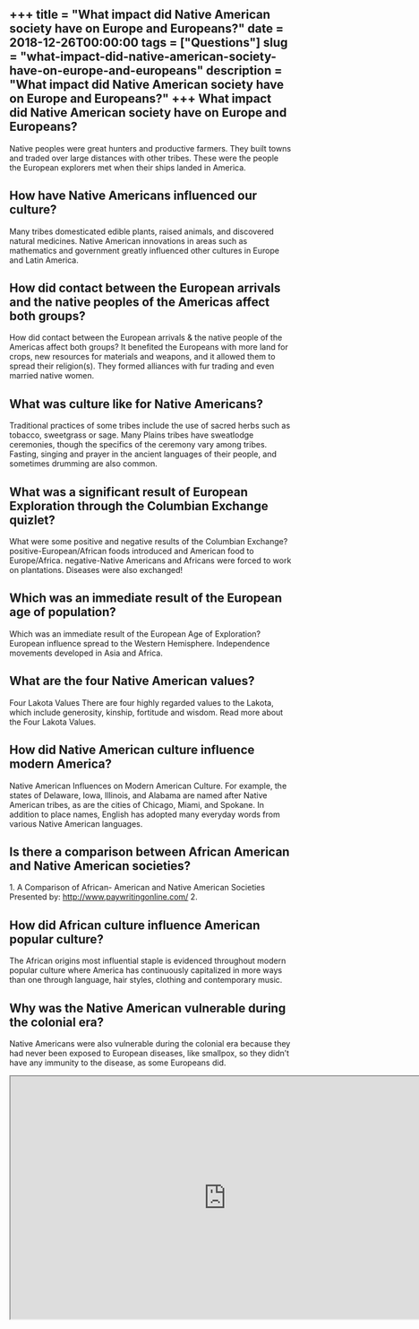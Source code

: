 +++
title = "What impact did Native American society have on Europe and Europeans?"
date = 2018-12-26T00:00:00
tags = ["Questions"]
slug = "what-impact-did-native-american-society-have-on-europe-and-europeans"
description = "What impact did Native American society have on Europe and Europeans?"
+++
What impact did Native American society have on Europe and Europeans?
---------------------------------------------------------------------

Native peoples were great hunters and productive farmers. They built towns and traded over large distances with other tribes. These were the people the European explorers met when their ships landed in America.

How have Native Americans influenced our culture?
-------------------------------------------------

Many tribes domesticated edible plants, raised animals, and discovered natural medicines. Native American innovations in areas such as mathematics and government greatly influenced other cultures in Europe and Latin America.

How did contact between the European arrivals and the native peoples of the Americas affect both groups?
--------------------------------------------------------------------------------------------------------

How did contact between the European arrivals &amp; the native people of the Americas affect both groups? It benefited the Europeans with more land for crops, new resources for materials and weapons, and it allowed them to spread their religion(s). They formed alliances with fur trading and even married native women.

What was culture like for Native Americans?
-------------------------------------------

Traditional practices of some tribes include the use of sacred herbs such as tobacco, sweetgrass or sage. Many Plains tribes have sweatlodge ceremonies, though the specifics of the ceremony vary among tribes. Fasting, singing and prayer in the ancient languages of their people, and sometimes drumming are also common.

What was a significant result of European Exploration through the Columbian Exchange quizlet?
---------------------------------------------------------------------------------------------

What were some positive and negative results of the Columbian Exchange? positive-European/African foods introduced and American food to Europe/Africa. negative-Native Americans and Africans were forced to work on plantations. Diseases were also exchanged!

Which was an immediate result of the European age of population?
----------------------------------------------------------------

Which was an immediate result of the European Age of Exploration? European influence spread to the Western Hemisphere. Independence movements developed in Asia and Africa.

What are the four Native American values?
-----------------------------------------

Four Lakota Values There are four highly regarded values to the Lakota, which include generosity, kinship, fortitude and wisdom. Read more about the Four Lakota Values.

How did Native American culture influence modern America?
---------------------------------------------------------

Native American Influences on Modern American Culture. For example, the states of Delaware, Iowa, Illinois, and Alabama are named after Native American tribes, as are the cities of Chicago, Miami, and Spokane. In addition to place names, English has adopted many everyday words from various Native American languages.

Is there a comparison between African American and Native American societies?
-----------------------------------------------------------------------------

1\. A Comparison of African- American and Native American Societies Presented by: http://www.paywritingonline.com/ 2.

How did African culture influence American popular culture?
-----------------------------------------------------------

The African origins most influential staple is evidenced throughout modern popular culture where America has continuously capitalized in more ways than one through language, hair styles, clothing and contemporary music.

Why was the Native American vulnerable during the colonial era?
---------------------------------------------------------------

Native Americans were also vulnerable during the colonial era because they had never been exposed to European diseases, like smallpox, so they didn’t have any immunity to the disease, as some Europeans did.

<iframe allow="accelerometer; autoplay; clipboard-write; encrypted-media; gyroscope; picture-in-picture" allowfullscreen="" class="__youtube_prefs__  epyt-is-override  no-lazyload" data-no-lazy="1" data-origheight="433" data-origwidth="770" data-skipgform_ajax_framebjll="" height="433" id="_ytid_88377" loading="lazy" src="https://www.youtube.com/embed/s6hfwcgHvRY?enablejsapi=1&autoplay=0&cc_load_policy=0&cc_lang_pref=&iv_load_policy=1&loop=0&modestbranding=0&rel=1&fs=1&playsinline=0&autohide=2&theme=dark&color=red&controls=1&" title="YouTube player" width="770"></iframe>